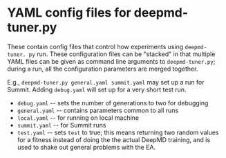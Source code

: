 # YAML config files for deepmd-tuner.py

These contain config files that control how experiments using `deepmd-tuner.
py` run. These configuration files can be "stacked" in that multiple YAML 
files can be given as command line arguments to `deepmd-tuner.py`; during a 
run, all the configuration parameters are merged together.

E.g., `deepmd-tuner.py general.yaml summit.yaml` may set up a run for Summit.
Adding `debug.yaml` will set up for a very short test run.

* `debug.yaml` -- sets the number of generations to two for debugging
* `general.yaml` -- contains parameters common to all runs
* `local.yaml` -- for running on local machine
* `summit.yaml` -- for Summit runs
* `test.yaml` -- sets `test` to true; this means returning two random values 
  for a fitness instead of doing the the actual DeepMD training, and is 
  used to shake out general problems with the EA.
